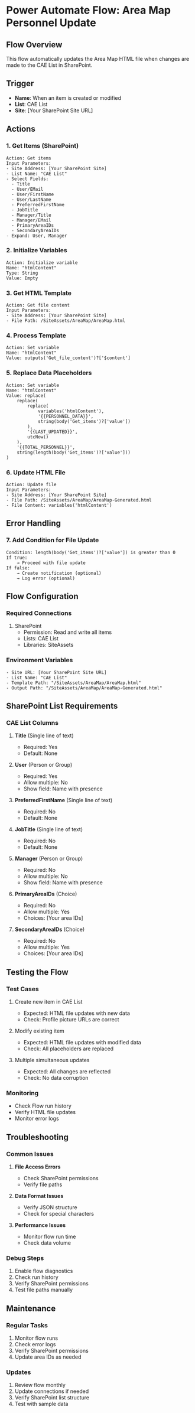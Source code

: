 # Power Automate Flow: Area Map Personnel Update

## Flow Overview
This flow automatically updates the Area Map HTML file when changes are made to the CAE List in SharePoint.

## Trigger
- **Name**: When an item is created or modified
- **List**: CAE List
- **Site**: [Your SharePoint Site URL]

## Actions

### 1. Get Items (SharePoint)
```
Action: Get items
Input Parameters:
- Site Address: [Your SharePoint Site]
- List Name: "CAE List"
- Select Fields:
  - Title
  - User/EMail
  - User/FirstName
  - User/LastName
  - PreferredFirstName
  - JobTitle
  - Manager/Title
  - Manager/EMail
  - PrimaryAreaIDs
  - SecondaryAreaIDs
- Expand: User, Manager
```

### 2. Initialize Variables
```
Action: Initialize variable
Name: "htmlContent"
Type: String
Value: Empty
```

### 3. Get HTML Template
```
Action: Get file content
Input Parameters:
- Site Address: [Your SharePoint Site]
- File Path: /SiteAssets/AreaMap/AreaMap.html
```

### 4. Process Template
```
Action: Set variable
Name: "htmlContent"
Value: outputs('Get_file_content')?['$content']
```

### 5. Replace Data Placeholders
```
Action: Set variable
Name: "htmlContent"
Value: replace(
    replace(
        replace(
            variables('htmlContent'),
            '{{PERSONNEL_DATA}}',
            string(body('Get_items')?['value'])
        ),
        '{{LAST_UPDATED}}',
        utcNow()
    ),
    '{{TOTAL_PERSONNEL}}',
    string(length(body('Get_items')?['value']))
)
```

### 6. Update HTML File
```
Action: Update file
Input Parameters:
- Site Address: [Your SharePoint Site]
- File Path: /SiteAssets/AreaMap/AreaMap-Generated.html
- File Content: variables('htmlContent')
```

## Error Handling

### 7. Add Condition for File Update
```
Condition: length(body('Get_items')?['value']) is greater than 0
If true:
    → Proceed with file update
If false:
    → Create notification (optional)
    → Log error (optional)
```

## Flow Configuration

### Required Connections
1. SharePoint
   - Permission: Read and write all items
   - Lists: CAE List
   - Libraries: SiteAssets

### Environment Variables
```
- Site URL: [Your SharePoint Site URL]
- List Name: "CAE List"
- Template Path: "/SiteAssets/AreaMap/AreaMap.html"
- Output Path: "/SiteAssets/AreaMap/AreaMap-Generated.html"
```

## SharePoint List Requirements

### CAE List Columns
1. **Title** (Single line of text)
   - Required: Yes
   - Default: None

2. **User** (Person or Group)
   - Required: Yes
   - Allow multiple: No
   - Show field: Name with presence

3. **PreferredFirstName** (Single line of text)
   - Required: No
   - Default: None

4. **JobTitle** (Single line of text)
   - Required: No
   - Default: None

5. **Manager** (Person or Group)
   - Required: No
   - Allow multiple: No
   - Show field: Name with presence

6. **PrimaryAreaIDs** (Choice)
   - Required: No
   - Allow multiple: Yes
   - Choices: [Your area IDs]

7. **SecondaryAreaIDs** (Choice)
   - Required: No
   - Allow multiple: Yes
   - Choices: [Your area IDs]

## Testing the Flow

### Test Cases
1. Create new item in CAE List
   - Expected: HTML file updates with new data
   - Check: Profile picture URLs are correct

2. Modify existing item
   - Expected: HTML file updates with modified data
   - Check: All placeholders are replaced

3. Multiple simultaneous updates
   - Expected: All changes are reflected
   - Check: No data corruption

### Monitoring
- Check Flow run history
- Verify HTML file updates
- Monitor error logs

## Troubleshooting

### Common Issues
1. **File Access Errors**
   - Check SharePoint permissions
   - Verify file paths

2. **Data Format Issues**
   - Verify JSON structure
   - Check for special characters

3. **Performance Issues**
   - Monitor flow run time
   - Check data volume

### Debug Steps
1. Enable flow diagnostics
2. Check run history
3. Verify SharePoint permissions
4. Test file paths manually

## Maintenance

### Regular Tasks
1. Monitor flow runs
2. Check error logs
3. Verify SharePoint permissions
4. Update area IDs as needed

### Updates
1. Review flow monthly
2. Update connections if needed
3. Verify SharePoint list structure
4. Test with sample data
